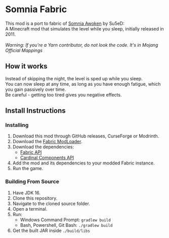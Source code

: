 # Somnia Fabric

This mod is a port to fabric of [Somnia Awoken](https://github.com/Su5eD/Somnia) by Su5eD:<br>
A Minecraft mod that simulates the level while you sleep, initially released in 2011.
<br>
<br>
*Warning: If you're a Yarn contributor, do not look the code. It's in Mojang Official Mappings*

## How it works
Instead of skipping the night, the level is sped up while you sleep.<br>
You can now sleep at any time, as long as you have enough fatigue, which you gain passively over time.<br>
Be careful - getting too tired gives you negative effects.

[Comment]: # (Add image/gif etc here.)

## Install Instructions

### Installing
1. Download this mod through GitHub releases, CurseForge or Modrinth.
2. Download the [Fabric ModLoader](https://fabricmc.net/use/).
3. Download the dependencies:
    * [Fabric API](https://www.curseforge.com/minecraft/mc-mods/fabric-api)
    * [Cardinal Components API](https://www.curseforge.com/minecraft/mc-mods/cardinal-components)
4. Add the mod and its dependencies to your modded Fabric instance.
5. Run the game.

### Building From Source
1. Have JDK 16.
2. Clone this repository.
3. Navigate to the cloned source folder.
4. Open a terminal.
5. Run:
    * Windows Command Prompt: `gradlew build`
    * Bash, Powershell, Git Bash: `./gradlew build`
6. Get the built JAR inside `./build/libs` 
